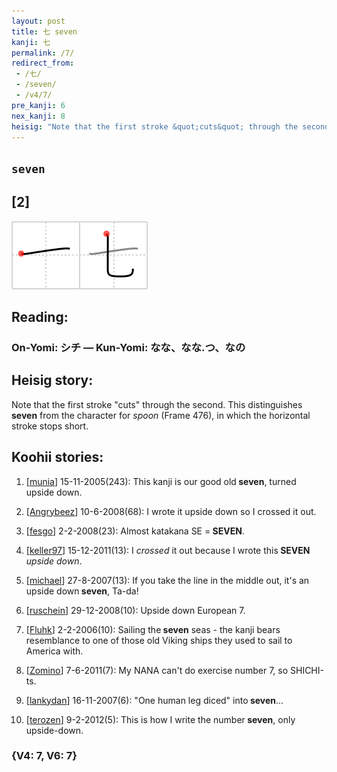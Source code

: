 ```yaml
---
layout: post
title: 七 seven
kanji: 七
permalink: /7/
redirect_from:
 - /七/
 - /seven/
 - /v4/7/
pre_kanji: 6
nex_kanji: 8
heisig: "Note that the first stroke &quot;cuts&quot; through the second. This distinguishes <b>seven</b> from the character for <i>spoon</i>&nbsp;(Frame 476), in which the horizontal stroke stops short."
---
```


## `seven`

## [2]

<div class="stroke"><img src="../images/E4B883.png" /></div>

## Reading:

### On-Yomi: シチ &mdash; Kun-Yomi: なな、なな.つ、なの

## Heisig story:

Note that the first stroke &quot;cuts&quot; through the second. This distinguishes <b>seven</b> from the character for <i>spoon</i>&nbsp;(Frame 476), in which the horizontal stroke stops short.

## Koohii stories:

1) [<a href="http://kanji.koohii.com/profile/munia">munia</a>] 15-11-2005(243): This kanji is our good old<strong> seven</strong>, turned upside down.

2) [<a href="http://kanji.koohii.com/profile/Angrybeez">Angrybeez</a>] 10-6-2008(68): I wrote it upside down so I crossed it out.

3) [<a href="http://kanji.koohii.com/profile/fesgo">fesgo</a>] 2-2-2008(23): Almost katakana SE =<strong> SEVEN</strong>.

4) [<a href="http://kanji.koohii.com/profile/keller97">keller97</a>] 15-12-2011(13): I <em>crossed</em> it out because I wrote this<strong> SEVEN</strong> <em>upside down</em>.

5) [<a href="http://kanji.koohii.com/profile/michael">michael</a>] 27-8-2007(13): If you take the line in the middle out, it&#039;s an upside down<strong> seven</strong>, Ta-da!

6) [<a href="http://kanji.koohii.com/profile/ruschein">ruschein</a>] 29-12-2008(10): Upside down European 7.

7) [<a href="http://kanji.koohii.com/profile/Fluhk">Fluhk</a>] 2-2-2006(10): Sailing the<strong> seven</strong> seas - the kanji bears resemblance to one of those old Viking ships they used to sail to America with.

8) [<a href="http://kanji.koohii.com/profile/Zomino">Zomino</a>] 7-6-2011(7): My NANA can&#039;t do exercise number 7, so SHICHI-ts.

9) [<a href="http://kanji.koohii.com/profile/lankydan">lankydan</a>] 16-11-2007(6): &quot;One human leg diced&quot; into<strong> seven</strong>...

10) [<a href="http://kanji.koohii.com/profile/terozen">terozen</a>] 9-2-2012(5): This is how I write the number<strong> seven</strong>, only upside-down.

### {V4: 7, V6: 7}
